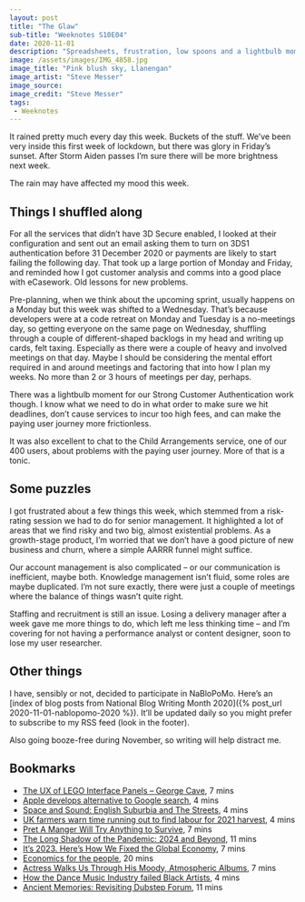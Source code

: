 ```yaml
---
layout: post
title: "The Glaw"
sub-title: "Weeknotes S10E04"
date: 2020-11-01
description: "Spreadsheets, frustration, low spoons and a lightbulb moment."
image: /assets/images/IMG_4858.jpg
image_title: "Pink blush sky, Llanengan"
image_artist: "Steve Messer"
image_source: 
image_credit: "Steve Messer"
tags:
 - Weeknotes
---
```


It rained pretty much every day this week. Buckets of the stuff. We’ve been very inside this first week of lockdown, but there was glory in Friday’s sunset. After Storm Aiden passes I’m sure there will be more brightness next week.

The rain may have affected my mood this week.

## Things I shuffled along

For all the services that didn’t have 3D Secure enabled, I looked at their configuration and sent out an email asking them to turn on 3DS1 authentication before 31 December 2020 or payments are likely to start failing the following day. That took up a large portion of Monday and Friday, and reminded how I got customer analysis and comms into a good place with eCasework. Old lessons for new problems.

Pre-planning, when we think about the upcoming sprint, usually happens on a Monday but this week was shifted to a Wednesday. That’s because developers were at a code retreat on Monday and Tuesday is a no-meetings day, so getting everyone on the same page on Wednesday, shuffling through a couple of different-shaped backlogs in my head and writing up cards, felt taxing. Especially as there were a couple of heavy and involved meetings on that day. Maybe I should be considering the mental effort required in and around meetings and factoring that into how I plan my weeks. No more than 2 or 3 hours of meetings per day, perhaps.

There was a lightbulb moment for our Strong Customer Authentication work though. I know what we need to do in what order to make sure we hit deadlines, don’t cause services to incur too high fees, and can make the paying user journey more frictionless.

It was also excellent to chat to the Child Arrangements service, one of our 400 users, about problems with the paying user journey. More of that is a tonic.

## Some puzzles

I got frustrated about a few things this week, which stemmed from a risk-rating session we had to do for senior management. It highlighted a lot of areas that we find risky and two big, almost existential problems. As a growth-stage product, I’m worried that we don’t have a good picture of new business and churn, where a simple AARRR funnel might suffice.

Our account management is also complicated – or our communication is inefficient, maybe both. Knowledge management isn’t fluid, some roles are maybe duplicated. I’m not sure exactly, there were just a couple of meetings where the balance of things wasn’t quite right.

Staffing and recruitment is still an issue. Losing a delivery manager after a week gave me more things to do, which left me less thinking time – and I’m covering for not having a performance analyst or content designer, soon to lose my user researcher.

## Other things

I have, sensibly or not, decided to participate in NaBloPoMo. Here’s an [index of blog posts from National Blog Writing Month 2020]({% post_url 2020-11-01-nablopomo-2020 %}). It’ll be updated daily so you might prefer to subscribe to my RSS feed (look in the footer).

Also going booze-free during November, so writing will help distract me.

## Bookmarks

- [The UX of LEGO Interface Panels – George Cave](https://www.designedbycave.co.uk/2020/LEGO-Interface-UX/), 7 mins
- [Apple develops alternative to Google search](https://on.ft.com/2G3RoYb), 4 mins
- [Space and Sound: English Suburbia and The Streets](https://www.palatinate.org.uk/space-and-sound-english-suburbia-and-the-streets/), 4 mins
- [UK farmers warn time running out to find labour for 2021 harvest](https://on.ft.com/3oDyyZE), 4 mins
- [Pret A Manger Will Try Anything to Survive](https://www.nytimes.com/2020/10/14/business/pret-a-manger-london-pandemic.html), 7 mins
- [The Long Shadow of the Pandemic: 2024 and Beyond](https://www.wsj.com/articles/the-long-shadow-of-the-pandemic-2024-and-beyond-11602860214), 11 mins
- [It’s 2023. Here’s How We Fixed the Global Economy](https://time.com/collection/great-reset/5900739/fix-economy-by-2023/), 7 mins
- [Economics for the people](https://aeon.co/essays/the-challenge-of-reclaiming-the-commons-from-capitalism), 20 mins
- [Actress Walks Us Through His Moody, Atmospheric Albums](https://daily.bandcamp.com/lists/actress-discography-list), 7 mins
- [How the Dance Music Industry failed Black Artists](https://mixmag.net/feature/how-the-dance-music-industry-failed-black-artists), 4 mins
- [Ancient Memories: Revisiting Dubstep Forum](https://www.residentadvisor.net/features/3771), 11 mins
